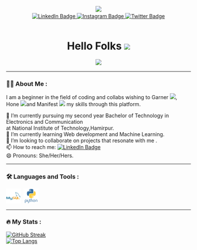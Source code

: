 <div id="header" align="center">
   <img src="https://github.com/Prakriti-Pal/Prakriti-Pal/assets/121712024/36b37ae3-b1e5-4cb7-a0ba-db2bb3a39f57" width="300"/>
</div>
<div id="badges" align="center">
  <a href="https://www.linkedin.com/in/prakriti-pal-008424257/">
    <img src="https://img.shields.io/badge/LinkedIn-black?style=for-the-badge&logo=linkedin&logoColor=white" alt="LinkedIn Badge"/>
  </a>
  <a href="https://www.instagram.com/_prakriti07_/">
    <img src="https://img.shields.io/badge/Instagram-black?style=for-the-badge&logo=Instagram&logoColor=white" alt="Instagram Badge"/>
  </a>
  
  <a href="https://twitter.com/Pal_7_Prakriti">
    <img src="https://img.shields.io/badge/Twitter-black?style=for-the-badge&logo=twitter&logoColor=white" alt="Twitter Badge"/>
  </a>
</div>
<div id="views" align ="center">
  <img src="https://komarev.com/ghpvc/?username=Prakriti-Pal&style=flat-square&color=blue" alt=""/>
</div>

<h1 align ="center">
  Hello Folks 
  <img src="https://media.giphy.com/media/hvRJCLFzcasrR4ia7z/giphy.gif" width="30px"/>
</h1>

<div align="center" >
   <img src="https://github.com/Prakriti-Pal/Prakriti-Pal/assets/121712024/f833d690-09f1-40e5-bf1f-039116aad52c" height ="900" weight="900">
</div>

---

### :woman_technologist: About Me :
I am a beginner in the field of coding and collabs wishing to Garner <img src="https://github.com/Prakriti-Pal/Prakriti-Pal/assets/121712024/9fa682c8-d113-47a8-8e9f-9ba03f514bac" width="30">, Hone <img src="https://github.com/Prakriti-Pal/Prakriti-Pal/assets/121712024/b6365ceb-ea65-4bc2-bdcc-98fa783c8670" width="30">and Manifest <img src ="https://github.com/Prakriti-Pal/Prakriti-Pal/assets/121712024/199ce64b-2289-4684-8638-57fe231e12dd" width="30">
my skills through this platform.
 
 🔭 I’m currently pursuing my second year Bachelor of Technology in Electronics and Communication<br>
   at National Institute of Technology,Hamirpur.<br>
 🌱 I’m currently learning Web development and Machine Learning.<br>
 👯 I’m looking to collaborate on projects that resonate with me .<br>
 📫 How to reach me: <a href="https://www.linkedin.com/in/prakriti-pal-008424257/">
    <img src="https://img.shields.io/badge/LinkedIn-black?style=for-the-badge&logo=linkedin&logoColor=white" alt="LinkedIn Badge"/>
  </a><br>
 😄 Pronouns: She/Her/Hers.


---

### :hammer_and_wrench: Languages and Tools :

<div>
     <img src="https://github.com/devicons/devicon/blob/master/icons/mysql/mysql-original-wordmark.svg" title="MySQL"  alt="MySQL" width="40" height="40"/>&nbsp;
   <img src="https://github.com/devicons/devicon/blob/master/icons/python/python-original-wordmark.svg" title="Python" alt="Python" width="40" height="40"/>&nbsp;
</div>
   <!--
<img src="https://github.com/devicons/devicon/blob/master/icons/react/react-original-wordmark.svg" title="React" alt="React" width="40" height="40"/>&nbsp;
  <img src="https://github.com/devicons/devicon/blob/master/icons/spring/spring-original-wordmark.svg" title="Spring" alt="Spring" width="40" height="40"/>&nbsp;
  <img src="https://github.com/devicons/devicon/blob/master/icons/materialui/materialui-original.svg" title="Material UI" alt="Material UI" width="40" height="40"/>&nbsp;
  <img src="https://github.com/devicons/devicon/blob/master/icons/flutter/flutter-original.svg" title="Flutter" alt="Flutter" width="40" height="40"/>&nbsp;
  <img src="https://github.com/devicons/devicon/blob/master/icons/redux/redux-original.svg" title="Redux" alt="Redux " width="40" height="40"/>&nbsp;
  <img src="https://github.com/devicons/devicon/blob/master/icons/css3/css3-plain-wordmark.svg"  title="CSS3" alt="CSS" width="40" height="40"/>&nbsp;
  <img src="https://github.com/devicons/devicon/blob/master/icons/html5/html5-original.svg" title="HTML5" alt="HTML" width="40" height="40"/>&nbsp;
  <img src="https://github.com/devicons/devicon/blob/master/icons/javascript/javascript-original.svg" title="JavaScript" alt="JavaScript" width="40" height="40"/>&nbsp;
  <img src="https://github.com/devicons/devicon/blob/master/icons/firebase/firebase-plain-wordmark.svg" title="Firebase" alt="Firebase" width="40" height="40"/>&nbsp;
  <img src="https://github.com/devicons/devicon/blob/master/icons/gatsby/gatsby-original.svg" title="Gatsby"  alt="Gatsby" width="40" height="40"/>&nbsp;
<img src="https://github.com/devicons/devicon/blob/master/icons/nodejs/nodejs-original-wordmark.svg" title="NodeJS" alt="NodeJS" width="40" height="40"/>&nbsp;
  <img src="https://github.com/devicons/devicon/blob/master/icons/amazonwebservices/amazonwebservices-plain-wordmark.svg" title="AWS" alt="AWS" width="40" height="40"/>&nbsp;
  <img src="https://github.com/devicons/devicon/blob/master/icons/git/git-original-wordmark.svg" title="Git" **alt="Git" width="40" height="40"/>
</div>-->

---

### :fire: My Stats :
[![GitHub Streak](http://github-readme-streak-stats.herokuapp.com?user=Prakriti-Pal&theme=dark&background=000000)](https://git.io/streak-stats)<br>
[![Top Langs](https://github-readme-stats.vercel.app/api/top-langs/?username=Prakriti-Pal)](https://github.com/anuraghazra/github-readme-stats)


<!-- link **https://www.sitepoint.com/github-profile-readme/-->
